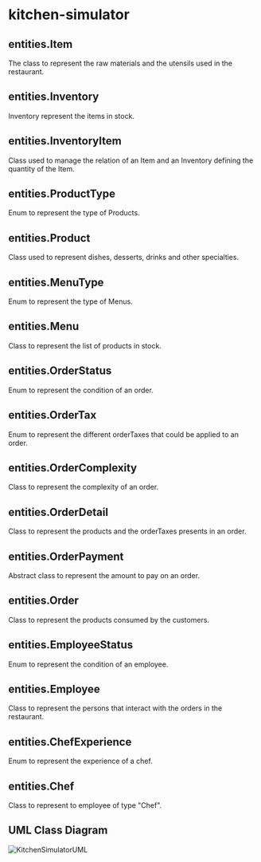 # kitchen-simulator

## entities.Item
The class to represent the raw materials and the utensils used in the restaurant.

## entities.Inventory
Inventory represent the items in stock.

## entities.InventoryItem
Class used to manage the relation of an Item and an Inventory defining the quantity of the Item.

## entities.ProductType
Enum to represent the type of Products.

## entities.Product
Class used to represent dishes, desserts, drinks and other specialties.

## entities.MenuType
Enum to represent the type of Menus.

## entities.Menu
Class to represent the list of products in stock.

## entities.OrderStatus
Enum to represent the condition of an order.

## entities.OrderTax
Enum to represent the different orderTaxes that could be applied to an order.

## entities.OrderComplexity
Class to represent the complexity of an order.

## entities.OrderDetail
Class to represent the products and the orderTaxes presents in an order.

## entities.OrderPayment
Abstract class to represent the amount to pay on an order.

## entities.Order
Class to represent the products consumed by the customers.

## entities.EmployeeStatus
Enum to represent the condition of an employee.

## entities.Employee
Class to represent the persons that interact with the orders in the restaurant.

## entities.ChefExperience
Enum to represent the experience of a chef.

## entities.Chef
Class to represent to employee of type "Chef".

## UML Class Diagram
![KitchenSimulatorUML](https://user-images.githubusercontent.com/12875895/164526050-9a63b4d0-d89e-486c-84fd-2bdc16d1e667.jpg)
